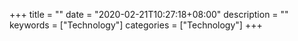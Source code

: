 +++
title = ""
date = "2020-02-21T10:27:18+08:00"
description = ""
keywords = ["Technology"]
categories = ["Technology"]
+++
